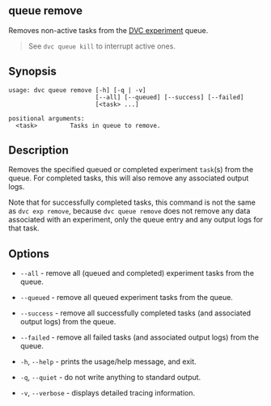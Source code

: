 ## queue remove

Removes non-active tasks from the [DVC experiment] queue.

> See `dvc queue kill` to interrupt active ones.

[dvc experiment]: /doc/user-guide/experiment-management

## Synopsis

```usage
usage: dvc queue remove [-h] [-q | -v]
                        [--all] [--queued] [--success] [--failed]
                        [<task> ...]

positional arguments:
  <task>         Tasks in queue to remove.
```

## Description

Removes the specified queued or completed experiment `task`(s) from the queue.
For completed tasks, this will also remove any associated output logs.

<admon type="warn">

Note that for successfully completed tasks, this command is not the same as
`dvc exp remove`, because `dvc queue remove` does not remove any data associated with an
experiment, only the queue entry and any output logs for that task.

</admon>

## Options

- `--all` - remove all (queued and completed) experiment tasks from the queue.

- `--queued` - remove all queued experiment tasks from the queue.

- `--success` - remove all successfully completed tasks (and associated output
  logs) from the queue.

- `--failed` - remove all failed tasks (and associated output logs) from the
  queue.

- `-h`, `--help` - prints the usage/help message, and exit.

- `-q`, `--quiet` - do not write anything to standard output.

- `-v`, `--verbose` - displays detailed tracing information.
